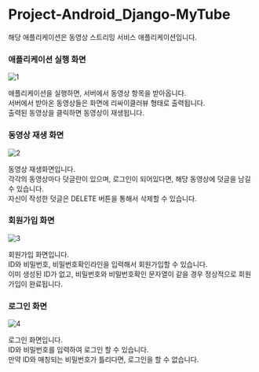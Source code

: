 # Project-Android_Django-MyTube
해당 애플리케이션은 동영상 스트리밍 서비스 애플리케이션입니다.

### 애플리케이션 실행 화면
![1](https://user-images.githubusercontent.com/71406435/103261981-dd5b8380-49e6-11eb-8630-33c0389a92ea.png)

애플리케이션을 실행하면, 서버에서 동영상 항목을 받아옵니다.<br/>
서버에서 받아온 동영상들은 화면에 리싸이클러뷰 형태로 출력됩니다.<br/>
출력된 동영상을 클릭하면 동영상이 재생됩니다.<br/>

### 동영상 재생 화면
![2](https://user-images.githubusercontent.com/71406435/103262008-ee0bf980-49e6-11eb-8194-36ddf2deb5f7.png)

동영상 재생화면입니다.<br/>
각각의 동영상마다 덧글란이 있으며, 로그인이 되어있다면, 해당 동영상에 덧글을 남길 수 있습니다.<br/>
자신이 작성한 덧글은 DELETE 버튼을 통해서 삭제할 수 있습니다.<br/>

### 회원가입 화면
![3](https://user-images.githubusercontent.com/71406435/103262010-ef3d2680-49e6-11eb-9570-d26d3de12528.png)

회원가입 화면입니다.<br/>
ID와 비밀번호, 비밀번호확인라인을 입력해서 회원가입할 수 있습니다.<br/>
이미 생성된 ID가 없고, 비밀번호와 비밀번호확인 문자열이 같을 경우 정상적으로 회원가입이 완료됩니다.<br/>

### 로그인 화면
![4](https://user-images.githubusercontent.com/71406435/103262011-efd5bd00-49e6-11eb-879e-1fb67d3bed24.png)

로그인 화면입니다.<br/>
ID와 비밀번호를 입력하여 로그인 할 수 있습니다.<br/>
만약 ID와 매칭되는 비밀번호가 틀리다면, 로그인을 할 수 없습니다.<br/>
